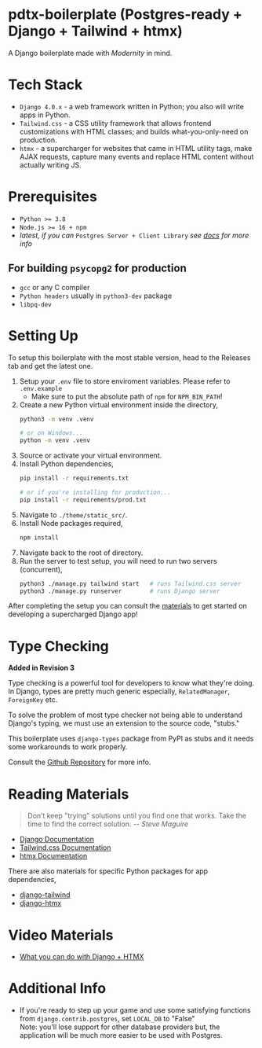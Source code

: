 # pdtx-boilerplate (Postgres-ready + Django + Tailwind + htmx)
A Django boilerplate made with *Modernity* in mind.

# Tech Stack
* `Django 4.0.x` - a web framework written in Python; you also will write apps in Python.
* `Tailwind.css` - a CSS utility framework that allows frontend customizations with HTML classes; and builds what-you-only-need on production.
* `htmx` - a supercharger for websites that came in HTML utility tags, make AJAX requests, capture many events and replace HTML content without actually writing JS.

# Prerequisites
* `Python >= 3.8`
* `Node.js >= 16 + npm`
* *latest, if you can* `Postgres Server + Client Library` *see [docs][psycopg2-docs] for more info*
## For building `psycopg2` for production
* `gcc` or any C compiler
* `Python headers` usually in `python3-dev` package
* `libpq-dev`

# Setting Up
To setup this boilerplate with the most stable version, head to the Releases tab and get the latest one.

1. Setup your `.env` file to store enviroment variables. Please refer to `.env.example`
   * Make sure to put the absolute path of `npm` for `NPM_BIN_PATH`!
2. Create a new Python virtual environment inside the directory,
   ```sh
   python3 -m venv .venv
   
   # or on Windows...
   python -m venv .venv
   ```
3. Source or activate your virtual environment.
4. Install Python dependencies,
   ```sh
   pip install -r requirements.txt

   # or if you're installing for production...
   pip install -r requirements/prod.txt
   ```
5. Navigate to `./theme/static_src/`.
6. Install Node packages required,
   ```sh
   npm install
   ```
7. Navigate back to the root of directory.
8. Run the server to test setup, you will need to run two servers (concurrent),
   ```sh
   python3 ./manage.py tailwind start   # runs Tailwind.css server
   python3 ./manage.py runserver        # runs Django server
   ```

After completing the setup you can consult the [materials](#reading-materials) to get started on developing a supercharged Django app!

# Type Checking
**Added in Revision 3**

Type checking is a powerful tool for developers to know what they're doing. In Django, types are pretty much
generic especially, `RelatedManager`, `ForeignKey` etc.

To solve the problem of most type checker not being able to understand Django's typing, we must use an extension to
the source code, "stubs."

This boilerplate uses `django-types` package from PyPI as stubs and it needs some workarounds to work properly.

Consult the [Github Repository][django-types] for more info.

# Reading Materials
> Don’t keep "trying" solutions until you find one that works. Take the time to find the correct solution. *-- Steve Maguire*
* [Django Documentation][django-docs]
* [Tailwind.css Documentation][tailwind-docs]
* [htmx Documentation][htmx-docs]

There are also materials for specific Python packages for app dependencies,
* [django-tailwind][django-tailwind]
* [django-htmx][django-htmx]

# Video Materials
* [What you can do with Django + HTMX][django-htmx-playlist]

# Additional Info
* If you're ready to step up your game and use some satisfying functions from `django.contrib.postgres`, set `LOCAL_DB` to "False"<br>
  Note: you'll lose support for other database providers but, the application will be much more easier to be used with Postgres.

[psycopg2-docs]: https://www.psycopg.org/docs/install.html#prerequisites
[django-docs]: https://docs.djangoproject.com/en/
[tailwind-docs]: https://tailwindcss.com/docs/utility-first
[htmx-docs]: https://htmx.org/docs/
[django-tailwind]: https://django-tailwind.readthedocs.io/en/latest/
[django-htmx]: https://django-htmx.readthedocs.io/en/latest/
[django-types]: https://github.com/sbdchd/django-types
[django-htmx-playlist]: https://www.youtube.com/playlist?list=PL-2EBeDYMIbRByZ8GXhcnQSuv2dog4JxY



